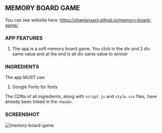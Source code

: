 MEMORY BOARD GAME
-----------------
You can see website here:  https://shamansarii.github.io/memory-board-game/

### APP FEATURES
1. The app is a soft memory board game. You click in the div and 2 div same value and at the end is all div same value to winner

### INGREDIENTS

The app MUST use:
1. Google Fonts for fonts

The CDNs of all ingredients, along with `script.js` and `style.css` files, have already been linked in the `<head>`.
  
### SCREENSHOT

![memory-board-game](https://user-images.githubusercontent.com/38943439/46164491-8adf0a00-c2a7-11e8-9cce-bd54295d9a90.png)
